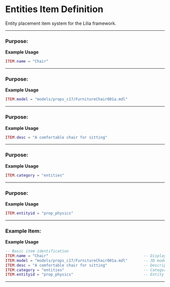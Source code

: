 # Entities Item Definition

Entity placement item system for the Lilia framework.

---

### Purpose:

**Example Usage**

```lua
ITEM.name = "Chair"

```

---

### Purpose:

**Example Usage**

```lua
ITEM.model = "models/props_c17/FurnitureChair001a.mdl"

```

---

### Purpose:

**Example Usage**

```lua
ITEM.desc = "A comfortable chair for sitting"

```

---

### Purpose:

**Example Usage**

```lua
ITEM.category = "entities"

```

---

### Purpose:

**Example Usage**

```lua
ITEM.entityid = "prop_physics"

```

---

### Example Item:

**Example Usage**

```lua
-- Basic item identification
ITEM.name = "Chair"                                          -- Display name shown to players
ITEM.model = "models/props_c17/FurnitureChair001a.mdl"       -- 3D model for the item
ITEM.desc = "A comfortable chair for sitting"                -- Description text
ITEM.category = "entities"                                   -- Category for inventory sorting
ITEM.entityid = "prop_physics"                               -- Entity class to spawn when placed

```

---

